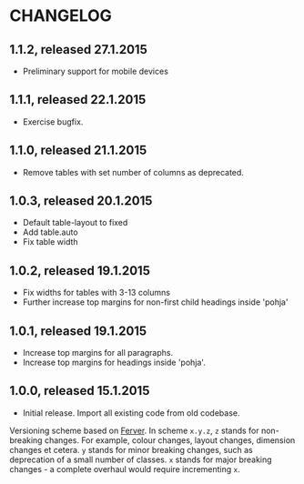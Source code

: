 # CHANGELOG

## 1.1.2, released 27.1.2015
* Preliminary support for mobile devices

## 1.1.1, released 22.1.2015
* Exercise bugfix.

## 1.1.0, released 21.1.2015
* Remove tables with set number of columns as deprecated.

## 1.0.3, released 20.1.2015
* Default table-layout to fixed
* Add table.auto  
* Fix table width

## 1.0.2, released 19.1.2015
* Fix widths for tables with 3-13 columns
* Further increase top margins for non-first child headings inside 'pohja'

## 1.0.1, released 19.1.2015
* Increase top margins for all paragraphs.
* Increase top margins for headings inside 'pohja'.

## 1.0.0, released 15.1.2015
* Initial release. Import all existing code from old codebase.

Versioning scheme based on [Ferver](https://github.com/jonathanong/ferver).
In scheme `x.y.z`, `z` stands for non-breaking changes. For example, colour changes, layout changes, dimension changes et cetera. `y` stands for minor breaking changes, such as deprecation of a small number of classes. `x` stands for major breaking changes - a complete overhaul would require incrementing `x`.